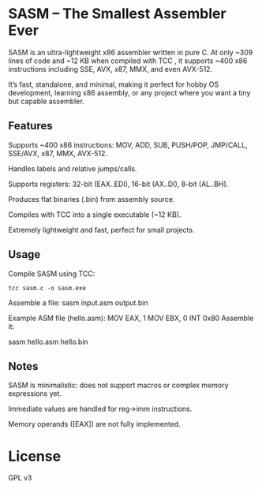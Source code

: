 # SASM – The Smallest Assembler Ever

SASM is an ultra-lightweight x86 assembler written in pure C. At only ~309 lines of code and ~12 KB when compiled with TCC
, it supports ~400 x86 instructions including SSE, AVX, x87, MMX, and even AVX-512.

It’s fast, standalone, and minimal, making it perfect for hobby OS development, learning x86 assembly, or any project where you want a tiny but capable assembler.

## Features

Supports ~400 x86 instructions: MOV, ADD, SUB, PUSH/POP, JMP/CALL, SSE/AVX, x87, MMX, AVX-512.

Handles labels and relative jumps/calls.

Supports registers: 32-bit (EAX..EDI), 16-bit (AX..DI), 8-bit (AL..BH).

Produces flat binaries (.bin) from assembly source.

Compiles with TCC into a single executable (~12 KB).

Extremely lightweight and fast, perfect for small projects.

## Usage

Compile SASM using TCC:

```tcc sasm.c -o sasm.exe```


Assemble a file:
sasm input.asm output.bin

Example ASM file (hello.asm):
MOV EAX, 1
MOV EBX, 0
INT 0x80
Assemble it:

sasm hello.asm hello.bin

## Notes

SASM is minimalistic: does not support macros or complex memory expressions yet.

Immediate values are handled for reg→imm instructions.

Memory operands ([EAX]) are not fully implemented.

# License
GPL v3
